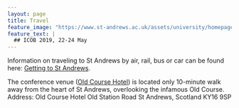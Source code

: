 ```yaml
---
layout: page
title: Travel
feature_image: "https://www.st-andrews.ac.uk/assets/university/homepage/images/hero-banner/st-andrews-hero-banner-sep-2018.jpg"
feature_text: |
  ## ICOB 2019, 22-24 May
---
```


Information on traveling to St Andrews by air, rail, bus or car can be found here: [Getting to St Andrews](https://www.st-andrews.ac.uk/visiting/travel/).

The conference venue ([Old Course Hotel](https://www.oldcoursehotel.co.uk/)) is located only 10-minute walk away from the heart of St Andrews, overlooking the infamous Old Course.
Address:
Old Course Hotel
Old Station Road
St Andrews, Scotland
KY16 9SP
